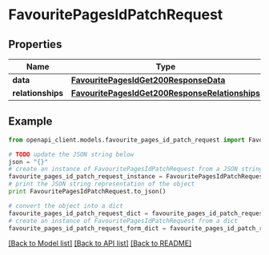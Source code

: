 # FavouritePagesIdPatchRequest


## Properties
Name | Type | Description | Notes
------------ | ------------- | ------------- | -------------
**data** | [**FavouritePagesIdGet200ResponseData**](FavouritePagesIdGet200ResponseData.md) |  | [optional] 
**relationships** | [**FavouritePagesIdGet200ResponseRelationships**](FavouritePagesIdGet200ResponseRelationships.md) |  | [optional] 

## Example

```python
from openapi_client.models.favourite_pages_id_patch_request import FavouritePagesIdPatchRequest

# TODO update the JSON string below
json = "{}"
# create an instance of FavouritePagesIdPatchRequest from a JSON string
favourite_pages_id_patch_request_instance = FavouritePagesIdPatchRequest.from_json(json)
# print the JSON string representation of the object
print FavouritePagesIdPatchRequest.to_json()

# convert the object into a dict
favourite_pages_id_patch_request_dict = favourite_pages_id_patch_request_instance.to_dict()
# create an instance of FavouritePagesIdPatchRequest from a dict
favourite_pages_id_patch_request_form_dict = favourite_pages_id_patch_request.from_dict(favourite_pages_id_patch_request_dict)
```
[[Back to Model list]](../README.md#documentation-for-models) [[Back to API list]](../README.md#documentation-for-api-endpoints) [[Back to README]](../README.md)



